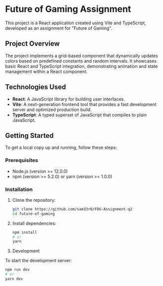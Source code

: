 # Future of Gaming Assignment

This project is a React application created using Vite and TypeScript, developed as an assignment for "Future of Gaming".

## Project Overview

The project implements a grid-based component that dynamically updates colors based on predefined constants and random intervals. It showcases basic React and TypeScript integration, demonstrating animation and state management within a React component.

## Technologies Used

- **React**: A JavaScript library for building user interfaces.
- **Vite**: A next-generation frontend tool that provides a fast development server and optimized production build.
- **TypeScript**: A typed superset of JavaScript that compiles to plain JavaScript.

## Getting Started

To get a local copy up and running, follow these steps:

### Prerequisites

- Node.js (version >= 12.0.0)
- npm (version >= 5.2.0) or yarn (version >= 1.0.0)

### Installation

1. Clone the repository:

   ```bash
   git clone https://github.com/sam33r0/FOG-Assignment-q2
   cd future-of-gaming

2. Install dependencies:

   ```bash
   npm install
   # or
   yarn

3. Development

To start the development server:

   ```bash
   npm run dev
   # or
   yarn dev

